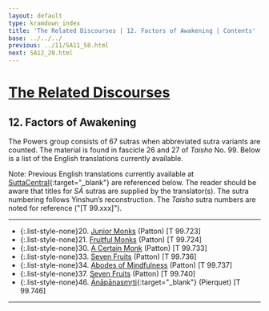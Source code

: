 ```yaml
---
layout: default
type: kramdown_index
title: 'The Related Discourses | 12. Factors of Awakening | Contents'
base: ../../../
previous: ../11/SA11_58.html
next: SA12_20.html
---
```


# [The Related Discourses](../index.html)
## 12. Factors of Awakening

The Powers group consists of 67 sutras when abbreviated sutra variants are counted. The material is found in fascicle 26 and 27 of *Taisho* No. 99. Below is a list of the English translations currently available.

Note: Previous English translations currently available at [SuttaCentral](https://suttacentral.net){:target="_blank"} are referenced below. The reader should be aware that titles for *SĀ* sutras are supplied by the translator(s). The sutra numbering follows Yinshun’s reconstruction. The *Taisho* sutra numbers are noted for reference ("[T 99.xxx]").

---

* {:.list-style-none}20\. [Junior Monks](SA12_20.html) (Patton) [T 99.723]
* {:.list-style-none}21\. [Fruitful Monks](SA12_21.html) (Patton) [T 99.724]
          <!--<li>22. Planting a Tree <span class="links">[T 99.725]</span></li>
          <li>23. Planting a Tree <span class="links">[T 99.726]</span></li>
          <li>24. Planting a Tree <span class="links">[T 99.727]</span></li>
          <li>25. Planting a Tree <span class="links">[T 99.728]</span></li>
          <li>26. Planting a Tree <span class="links">[T 99.729]</span></li>
          <li>27. Planting a Tree <span class="links">[T 99.730]</span></li>
          <li>28. Planting a Tree <span class="links">[T 99.731]</span></li>
          <li>29. Planting a Tree <span class="links">[T 99.732]</span></li> -->
* {:.list-style-none}30\. [A Certain Monk](SA12_30.html) (Patton) [T 99.733]
          <!-- <li>31. Planting a Tree <span class="links">[T 99.734]</span></li>
          <li>32. Planting a Tree <span class="links">[T 99.735]</span></li> -->
* {:.list-style-none}33\. [Seven Fruits](SA12_33.html) (Patton) [T 99.736]
* {:.list-style-none}34\. [Abodes of Mindfulness](SA12_34.html) (Patton) [T 99.737]
          <!-- <li>35. Planting a Tree <span class="links">[T 99.738]</span></li>
          <li>36. Planting a Tree <span class="links">[T 99.739]</span></li> -->
* {:.list-style-none}37\. [Seven Fruits](SA12_37.html) (Patton) [T 99.740]
          <!-- <li>38. Planting a Tree <span class="links">[T 99.741]</span></li>
          <li>39. Planting a Tree <span class="links">[T 99.742]</span></li>
          <li>40. Planting a Tree <span class="links">[T 99.743]</span></li>
          <li>41. Planting a Tree <span class="links">[T 99.744]</span></li>
          <li>42. Planting a Tree <span class="links">[T 99.745]</span></li>
          <li>43. Planting a Tree <span class="links">[T 99.745]</span></li>
          <li>44. Planting a Tree <span class="links">[T 99.745]</span></li>
          <li>45. Planting a Tree <span class="links">[T 99.745]</span></li>
      -->
* {:.list-style-none}46\. [Ānāpānasmṛti](https://suttacentral.net/sa746/en/pierquet){:target="_blank"} (Pierquet) [T 99.746]
      <!--
          <li>47. Planting a Tree <span class="links">[T 99.747]</span></li>
          <li>48. Planting a Tree <span class="links">[T 99.747]</span></li>
          <li>49. Planting a Tree <span class="links">[T 99.747]</span></li>
          <li>50. Planting a Tree <span class="links">[T 99.747]</span></li>
          <li>51. Planting a Tree <span class="links">[T 99.747]</span></li>
          <li>52. Planting a Tree <span class="links">[T 99.747]</span></li>
          <li>53. Planting a Tree <span class="links">[T 99.747]</span></li>
          <li>54. Planting a Tree <span class="links">[T 99.747]</span></li>
          <li>55. Planting a Tree <span class="links">[T 99.747]</span></li>
          <li>56. Planting a Tree <span class="links">[T 99.747]</span></li>
          <li>57. Planting a Tree <span class="links">[T 99.747]</span></li>
          <li>58. Planting a Tree <span class="links">[T 99.747]</span></li>
          <li>59. Planting a Tree <span class="links">[T 99.747]</span></li>
          <li>60. Planting a Tree <span class="links">[T 99.747]</span></li>
          <li>61. Planting a Tree <span class="links">[T 99.747]</span></li>
          <li>62. Planting a Tree <span class="links">[T 99.747]</span></li>
          <li>63. Planting a Tree <span class="links">[T 99.747]</span></li>
          <li>64. Planting a Tree <span class="links">[T 99.747]</span></li>
          <li>65. Planting a Tree <span class="links">[T 99.747]</span></li>
          <li>66. Planting a Tree <span class="links">[T 99.747]</span></li>
          <li>67. Planting a Tree <span class="links">[T 99.747]</span></li>
      -->

---
